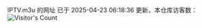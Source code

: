 IPTV.m3u 的网址 已于 2025-04-23 06:18:36 更新，本仓库访客数：![Visitor's Count](https://profile-counter.glitch.me/hero1898_tv/count.svg)
